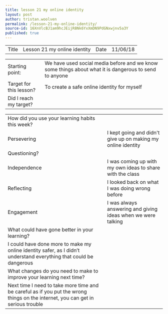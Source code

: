 ```yaml
---
title: lesson 21 my online identity
layout: post
author: tristan.woolven
permalink: /lesson-21-my-online-identity/
source-id: 16XnVlcBJ1am9hcJEijR8Nk6YxXmDN9PdGNxwjnv5a3Y
published: true
---
```

<table>
  <tr>
    <td>Title</td>
    <td>Lesson 21 my online identity</td>
    <td>Date</td>
    <td>11/06/18</td>
  </tr>
</table>


<table>
  <tr>
    <td>Starting point:</td>
    <td>We have used social media before and we know some things about what it is dangerous to send to anyone</td>
  </tr>
  <tr>
    <td>Target for this lesson?</td>
    <td>To create a safe online identity for myself</td>
  </tr>
  <tr>
    <td>Did I reach my target?</td>
    <td></td>
  </tr>
</table>


<table>
  <tr>
    <td>How did you use your learning habits this week?</td>
    <td></td>
  </tr>
  <tr>
    <td>Persevering</td>
    <td>I kept going and didn't give up on making my online identity</td>
  </tr>
  <tr>
    <td>Questioning?</td>
    <td></td>
  </tr>
  <tr>
    <td>Independence</td>
    <td>I was coming up with my own ideas to share with the class</td>
  </tr>
  <tr>
    <td>Reflecting</td>
    <td>I looked back on what I was doing wrong before</td>
  </tr>
  <tr>
    <td>Engagement</td>
    <td>I was always answering and giving ideas when we were talking</td>
  </tr>
  <tr>
    <td>What could have gone better in your learning?</td>
    <td></td>
  </tr>
  <tr>
    <td>I could have done more to make my online identity safer, as I didn’t understand everything that could be dangerous</td>
    <td></td>
  </tr>
  <tr>
    <td>What changes do you need to make to improve your learning next time?</td>
    <td></td>
  </tr>
  <tr>
    <td>Next time I need to take more time and be careful as if you put the wrong things on the internet, you can get in serious trouble</td>
    <td></td>
  </tr>
</table>


